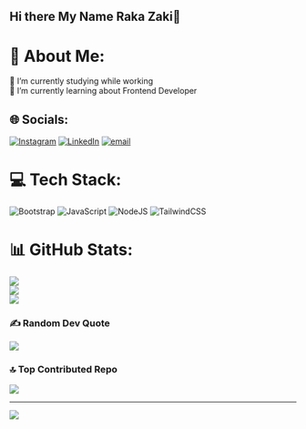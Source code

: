 ## Hi there My Name Raka Zaki👋

# 💫 About Me:
🔭 I’m currently studying while working<br>🌱 I’m currently learning about Frontend Developer<br>


## 🌐 Socials:
[![Instagram](https://img.shields.io/badge/Instagram-%23E4405F.svg?logo=Instagram&logoColor=white)](https://instagram.com/raka.zaki_) [![LinkedIn](https://img.shields.io/badge/LinkedIn-%230077B5.svg?logo=linkedin&logoColor=white)](https://linkedin.com/in/rakazaki/) [![email](https://img.shields.io/badge/Email-D14836?logo=gmail&logoColor=white)](mailto:rakazr12@gmail.com) 

# 💻 Tech Stack:
![Bootstrap](https://img.shields.io/badge/bootstrap-%238511FA.svg?style=for-the-badge&logo=bootstrap&logoColor=white) ![JavaScript](https://img.shields.io/badge/javascript-%23323330.svg?style=for-the-badge&logo=javascript&logoColor=%23F7DF1E) ![NodeJS](https://img.shields.io/badge/node.js-6DA55F?style=for-the-badge&logo=node.js&logoColor=white) ![TailwindCSS](https://img.shields.io/badge/tailwindcss-%2338B2AC.svg?style=for-the-badge&logo=tailwind-css&logoColor=white)
# 📊 GitHub Stats:
![](https://github-readme-stats.vercel.app/api?username=raka-zaki&theme=midnight-purple&hide_border=true&include_all_commits=false&count_private=false)<br/>
![](https://nirzak-streak-stats.vercel.app/?user=raka-zaki&theme=midnight-purple&hide_border=true)<br/>
![](https://github-readme-stats.vercel.app/api/top-langs/?username=raka-zaki&theme=midnight-purple&hide_border=true&include_all_commits=false&count_private=false&layout=compact)

### ✍️ Random Dev Quote
![](https://quotes-github-readme.vercel.app/api?type=horizontal&theme=radical)

### 🔝 Top Contributed Repo
![](https://github-contributor-stats.vercel.app/api?username=raka-zaki&limit=5&theme=dark&combine_all_yearly_contributions=true)

---
[![](https://visitcount.itsvg.in/api?id=raka-zaki&icon=0&color=0)](https://visitcount.itsvg.in)

<!-- Proudly created with GPRM ( https://gprm.itsvg.in ) -->
